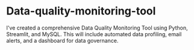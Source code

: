 # Data-quality-monitoring-tool
I've created a comprehensive Data Quality Monitoring Tool using Python, Streamlit, and MySQL. This will include automated data profiling, email alerts, and a dashboard for data governance.
